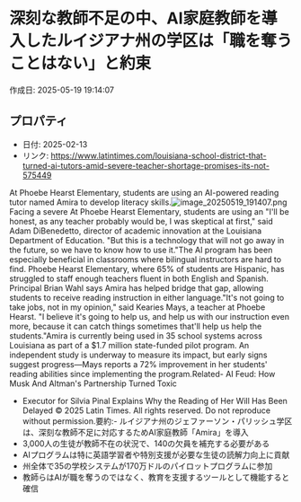 # 深刻な教師不足の中、AI家庭教師を導入したルイジアナ州の学区は「職を奪うことはない」と約束

作成日: 2025-05-19 19:14:07

## プロパティ

- 日付: 2025-02-13
- リンク: https://www.latintimes.com/louisiana-school-district-that-turned-ai-tutors-amid-severe-teacher-shortage-promises-its-not-575449

At Phoebe Hearst Elementary, students are using an AI-powered reading tutor named Amira to develop literacy skills.![image_20250519_191407.png](../assets/image_20250519_191407.png)
Facing a severe At Phoebe Hearst Elementary, students are using an "I'll be honest, as any teacher probably would be, I was skeptical at first," said Adam DiBenedetto, director of academic innovation at the Louisiana Department of Education. "But this is a technology that will not go away in the future, so we have to know how to use it."The AI program has been especially beneficial in classrooms where bilingual instructors are hard to find. Phoebe Hearst Elementary, where 65% of students are Hispanic, has struggled to staff enough teachers fluent in both English and Spanish. Principal Brian Wahl says Amira has helped bridge that gap, allowing students to receive reading instruction in either language."It's not going to take jobs, not in my opinion," said Kearies Mays, a teacher at Phoebe Hearst. "I believe it's going to help us, and help us with our instruction even more, because it can catch things sometimes that'll help us help the students."Amira is currently being used in 35 school systems across Louisiana as part of a $1.7 million state-funded pilot program. An independent study is underway to measure its impact, but early signs suggest progress—Mays reports a 72% improvement in her students' reading abilities since implementing the program.Related- AI Feud: How Musk And Altman's Partnership Turned Toxic
- Executor for Silvia Pinal Explains Why the Reading of Her Will Has Been Delayed
© 2025 Latin Times. All rights reserved. Do not reproduce without permission.要約:- ルイジアナ州のジェファーソン・パリッシュ学区は、深刻な教師不足に対応するためAI家庭教師「Amira」を導入
- 3,000人の生徒が教師不在の状況で、140の欠員を補充する必要がある
- AIプログラムは特に英語学習者や特別支援が必要な生徒の読解力向上に貢献
- 州全体で35の学校システムが170万ドルのパイロットプログラムに参加
- 教師らはAIが職を奪うのではなく、教育を支援するツールとして機能すると確信
